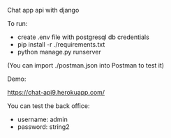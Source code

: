 Chat app api with django

To run:
* create .env file with postgresql db credentials
* pip install -r ./requirements.txt
* python manage.py runserver

(You can import ./postman.json into Postman to test it)

Demo: 

https://chat-api9.herokuapp.com/

You can test the back office:
* username: admin
* password: string2
